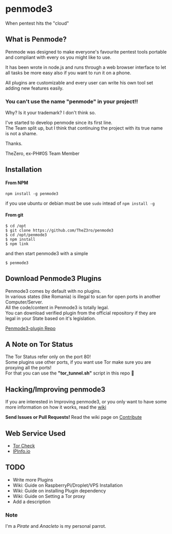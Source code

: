 # penmode3
When pentest hits the "cloud"

## What is Penmode?
Penmode was designed to make everyone's favourite pentest tools portable and compliant with every os you might like to use.

It has been wrote in node.js and runs through a web browser interface to let all tasks be more easy also if you want to run it on a phone.

All plugins are customizable and every user can write his own tool set adding new features easily.

### You can't use the name "penmode" in your project!!
Why? Is it your trademark? I don't think so.

I've started to develop penmode since its first line.<br/>
The Team split up, but I think that continuing the project with its true name is not a shame.

Thanks.

TheZero, ex-PH#0S Team Member

## Installation

#### From NPM
`npm install -g penmode3`

if you use ubuntu or debian must be use `sudo` intead of `npm install -g`

#### From git
```
$ cd /opt
$ git clone https://github.com/TheZ3ro/penmode3
$ cd /opt/penmode3
$ npm install
$ npm link
```
and then start penmode3 with a simple
```
$ penmode3
```

## Download Penmode3 Plugins

Penmode3 comes by default with no plugins. <br/>
In various states (like Romania) is illegal to scan for open ports in another Computer/Server. <br/>
All the code/content in Penmode3 is totally legal. <br/>
You can download verified plugin from the official repository if they are legal in your State based on it's legislation. <br/>

[Penmode3-plugin Repo](http://github.com/TheZ3ro/penmode3-plugin)

## A Note on Tor Status
The Tor Status refer only on the port 80!<br/>
Some plugins use other ports, if you want use Tor make sure you are proxying all the ports!<br/>
For that you can use the **"tor_tunnel.sh"** script in this repo :eyes:

## Hacking/Improving penmode3
If you are interested in Improving penmode3, or you only want to have
some more information on how it works, read the [wiki](https://github.com/TheZ3ro/penmode3/wiki/)

**Send Issues or Pull Requests!**
Read the wiki page on [Contribute](https://github.com/TheZ3ro/penmode3/wiki/Contribute)

## Web Service Used

 * [Tor Check](https://check.torproject.org/)
 * [IPInfo.io](http://ipinfo.io/)

## TODO

* Write more Plugins
* Wiki: Guide on RaspberryPi/Droplet/VPS Installation
* Wiki: Guide on installing Plugin dependency
* Wiki: Guide on Setting a Tor proxy
* Add a description

### Note
I'm a *Pirate* and *Anacleto* is my personal parrot.
